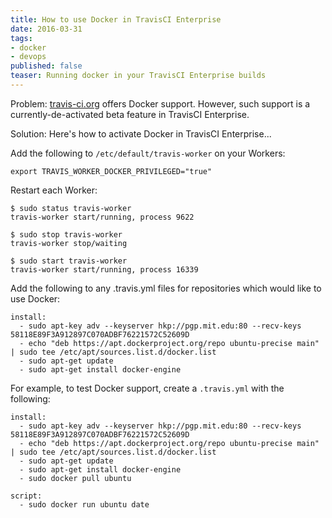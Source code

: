```yaml
---
title: How to use Docker in TravisCI Enterprise
date: 2016-03-31
tags:
- docker
- devops
published: false
teaser: Running docker in your TravisCI Enterprise builds
---
```


Problem: [travis-ci.org](https://travis-ci.org/) offers Docker support. However, such support is a currently-de-activated beta feature in TravisCI Enterprise.

Solution: Here's how to activate Docker in TravisCI Enterprise...

Add the following to `/etc/default/travis-worker` on your Workers:

```
export TRAVIS_WORKER_DOCKER_PRIVILEGED="true"
```

Restart each Worker:

```
$ sudo status travis-worker
travis-worker start/running, process 9622

$ sudo stop travis-worker
travis-worker stop/waiting

$ sudo start travis-worker
travis-worker start/running, process 16339
```

Add the following to any .travis.yml files for repositories which would like to use Docker:

```
install:
  - sudo apt-key adv --keyserver hkp://pgp.mit.edu:80 --recv-keys 58118E89F3A912897C070ADBF76221572C52609D
  - echo "deb https://apt.dockerproject.org/repo ubuntu-precise main" | sudo tee /etc/apt/sources.list.d/docker.list
  - sudo apt-get update
  - sudo apt-get install docker-engine
```

For example, to test Docker support, create a `.travis.yml` with the following:

```
install:
  - sudo apt-key adv --keyserver hkp://pgp.mit.edu:80 --recv-keys 58118E89F3A912897C070ADBF76221572C52609D
  - echo "deb https://apt.dockerproject.org/repo ubuntu-precise main" | sudo tee /etc/apt/sources.list.d/docker.list
  - sudo apt-get update
  - sudo apt-get install docker-engine
  - sudo docker pull ubuntu

script:
  - sudo docker run ubuntu date
```
